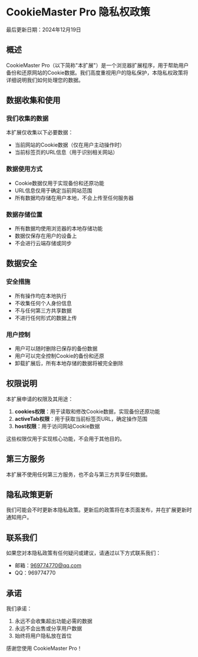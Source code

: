 # CookieMaster Pro 隐私权政策

最后更新日期：2024年12月19日

## 概述

CookieMaster Pro（以下简称"本扩展"）是一个浏览器扩展程序，用于帮助用户备份和还原网站的Cookie数据。我们高度重视用户的隐私保护，本隐私权政策将详细说明我们如何处理您的数据。

## 数据收集和使用

### 我们收集的数据
本扩展仅收集以下必要数据：
- 当前网站的Cookie数据（仅在用户主动操作时）
- 当前标签页的URL信息（用于识别相关网站）

### 数据使用方式
- Cookie数据仅用于实现备份和还原功能
- URL信息仅用于确定当前网站范围
- 所有数据均存储在用户本地，不会上传至任何服务器

### 数据存储位置
- 所有数据均使用浏览器的本地存储功能
- 数据仅保存在用户的设备上
- 不会进行云端存储或同步

## 数据安全

### 安全措施
- 所有操作均在本地执行
- 不收集任何个人身份信息
- 不与任何第三方共享数据
- 不进行任何形式的数据上传

### 用户控制
- 用户可以随时删除已保存的备份数据
- 用户可以完全控制Cookie的备份和还原
- 卸载扩展后，所有本地存储的数据将被完全删除

## 权限说明

本扩展申请的权限及其用途：
1. **cookies权限**：用于读取和修改Cookie数据，实现备份还原功能
2. **activeTab权限**：用于获取当前标签页URL，确定操作范围
3. **host权限**：用于访问网站Cookie数据

这些权限仅用于实现核心功能，不会用于其他目的。

## 第三方服务

本扩展不使用任何第三方服务，也不会与第三方共享任何数据。

## 隐私政策更新

我们可能会不时更新本隐私政策。更新后的政策将在本页面发布，并在扩展更新时通知用户。

## 联系我们

如果您对本隐私政策有任何疑问或建议，请通过以下方式联系我们：
- 邮箱：969774770@qq.com
- QQ：969774770

## 承诺

我们承诺：
1. 永远不会收集超出功能必需的数据
2. 永远不会出售或分享用户数据
3. 始终将用户隐私放在首位

感谢您使用 CookieMaster Pro！
